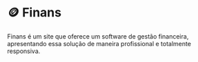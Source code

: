 # 🪙 Finans

Finans é um site que oferece um software de gestão financeira, apresentando essa solução de maneira profissional e totalmente responsiva.
